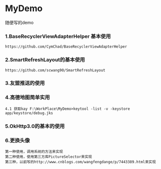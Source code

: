 # MyDemo
随便写的demo

### 1.BaseRecyclerViewAdapterHelper 基本使用
    https://github.com/CymChad/BaseRecyclerViewAdapterHelper

### 2.SmartRefreshLayout的基本使用
    https://github.com/scwang90/SmartRefreshLayout

### 3.友盟推送的使用

### 4.高德地图简单实用
    4.1 获取kay F:\WorkPlace\MyDemo>keytool -list -v -keystore app/keystore/debug.jks

### 5.OkHttp3.0的基本的使用

### 6.更换头像
    第一种使用，调用系统的方法来实现
    第二种使用，使用第三方库PictureSelector来实现
    第三种，以前写的http://www.cnblogs.com/wangfengdange/p/7443389.html来实现




